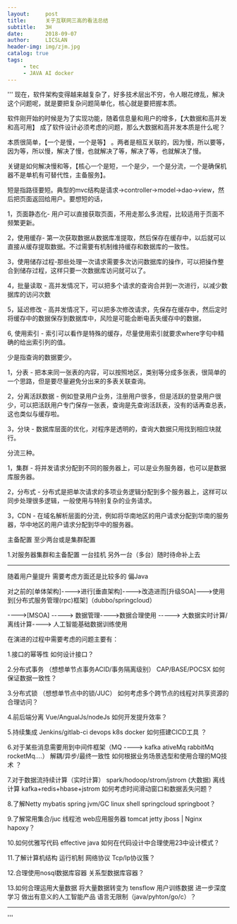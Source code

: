 ```yaml
---
layout:     post
title:      关于互联网三高的看法总结
subtitle:   3H 
date:       2018-09-07
author:     LICSLAN
header-img: img/zjm.jpg
catalog: true
tags:
     - tec
     - JAVA AI docker
---
```


'''
现在，软件架构变得越来越复杂了，好多技术层出不穷，令人眼花缭乱，解决这个问题呢，就是要把复杂问题简单化，核心就是要把握本质。

软件刚开始的时候是为了实现功能，随着信息量和用户的增多，【大数据和高并发和高可用】  成了软件设计必须考虑的问题，那么大数据和高并发本质是什么呢？

本质很简单，【一个是慢，一个是等】 。两者是相互关联的，因为慢，所以要等，因为等，所以慢，解决了慢，也就解决了等，解决了等，也就解决了慢。

关键是如何解决慢和等，【核心一个是短，一个是少，一个是分流，一个是确保机器不是单机有可替代性，主备服务】。

短是指路径要短。典型的mvc结构是请求->controller->model->dao->view，然后把页面返回给用户。要想短的话，

1，页面静态化- 用户可以直接获取页面，不用走那么多流程，比较适用于页面不频繁更新。

2，使用缓存- 第一次获取数据从数据库准提取，然后保存在缓存中，以后就可以直接从缓存提取数据。不过需要有机制维持缓存和数据库的一致性。

3，使用储存过程-那些处理一次请求需要多次访问数据库的操作，可以把操作整合到储存过程，这样只要一次数据库访问就可以了。

4，批量读取 - 高并发情况下，可以把多个请求的查询合并到一次进行，以减少数据库的访问次数

5，延迟修改 - 高并发情况下，可以把多次修改请求，先保存在缓存中，然后定时将缓存中的数据保存到数据库中，风险是可能会断电丢失缓存中的数据，

6, 使用索引 - 索引可以看作是特殊的缓存，尽量使用索引就要求where字句中精确的给出索引列的值。

少是指查询的数据要少。

1，分表 - 把本来同一张表的内容，可以按照地区，类别等分成多张表，很简单的一个思路，但是要尽量避免分出来的多表关联查询。

2，分离活跃数据 - 例如登录用户业务，注册用户很多，但是活跃的登录用户很少，可以把活跃用户专门保存一张表，查询是先查询活跃表，没有的话再查总表，这也类似与缓存啦。

3，分块 - 数据库层面的优化，对程序是透明的，查询大数据只用找到相应块就行。

分流三种。

1，集群 - 将并发请求分配到不同的服务器上，可以是业务服务器，也可以是数据库服务器。

2，分布式 - 分布式是把单次请求的多项业务逻辑分配到多个服务器上，这样可以同步处理很多逻辑，一般使用与特别复杂的业务请求。

3，CDN - 在域名解析层面的分流，例如将华南地区的用户请求分配到华南的服务器，华中地区的用户请求分配到华中的服务器。

主备配置  至少两台或是集群配置

1.对服务器集群和主备配置 一台挂机 另外一台（多台）随时待命补上去




---------------------------------------------------

随着用户量提升  需要考虑方面还是比较多的    偏Java

对之前的[单体架构]---->进行[垂直架构]---->改造进而[升级SOA]--->使用到[分布式服务管理(rpc)框架]（dubbo/springcloud）

---->[MSOA] -----> 数据管理---->数据合理使用 ----->  大数据实时计算/离线计算----> 人工智能基础数据训练使用

在演进的过程中需要考虑的问题主要有：

1.接口的幂等性  如何设计接口？

2.分布式事务  （想想单节点事务ACID/事务隔离级别）    CAP/BASE/POCSX  如何保证数据一致性？

3.分布式锁    （想想单节点中的锁/JUC）  如何考虑多个跨节点的线程对共享资源的合理访问？

4.前后端分离   Vue/AngualJs/nodeJs    如何开发提升效率？    

5.持续集成     Jenkins/gitlab-ci  devops  k8s  docker   如何搭建CICD工具  ？

6.对于某些消息需要用到中间件框架（MQ   ----> kafka ativeMq rabbitMq rocketMq....）  解耦/异步/最终一致性    如何根据业务场景选型和使用合理的MQ技术  ？

7.对于数据流持续计算（实时计算）  spark/hodoop/strom/jstrom (大数据) 离线计算  kafka+redis+hbase+jstrom   如何考虑时间滑动窗口和数据丢失问题？

8.了解Netty   mybatis  spring  jvm/GC  linux  shell  springcloud springboot？

9.了解常用集合/juc  线程池  web应用服务器  tomcat jetty  jboss   |   Nginx   hapoxy？

10.如何优雅写代码  effective java   如何在代码设计中合理使用23中设计模式？

11.了解计算机结构  运行机制  网络协议  Tcp/Ip协议簇？

12.合理使用nosql数据库容器  关系型数据库容器？

13.如何合理运用大量数据  将大量数据转变为 tensflow 用户训练数据  进一步深度学习  做出有意义的人工智能产品  语言无限制（java/pyhton/go/c）？

-------------------------------------------------------------------
'''
